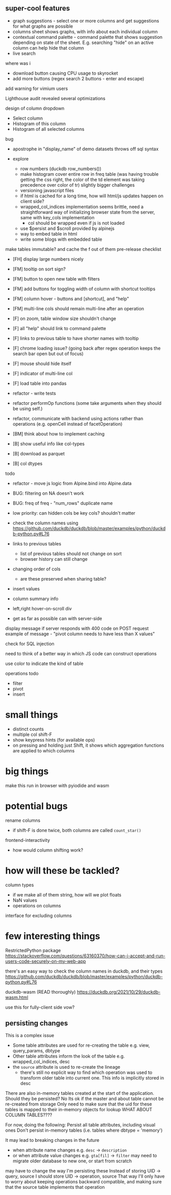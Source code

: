 ## super-cool features
* graph suggestions - select one or more columns and get suggestions for what graphs are possible
* columns sheet shows graphs, with info about each individual column
* contextual command palette - command palette that shows suggestion depending on state of the sheet. E.g. searching "hide" on an active column can help hide that column
* live search

where was i
* download button causing CPU usage to skyrocket
* add more buttons (regex search 2 buttons - enter and escape)

add warning for vimium users

Lighthouse audit revealed several optimizations

design of column dropdown
* Select column
* Histogram of this column
* Histogram of all selected columns

bug
* apostrophe in "display_name" of demo datasets throws off sql syntax

* explore
  * row numbers (duckdb row_numbers())
  * make histogram cover entire row in freq table (was having trouble getting the css right, the color of the td element was taking precedence over color of tr)
slightly bigger challenges
  * versioning javascript files
  * if html is cached for a long time, how will html/js updates happen on client side?
  * wrapped_col_indices implementation seems brittle, need a straightforward way of initializing browser state from the server, same with key_cols implementation
    * col should be wrapped even if js is not loaded
  * use $persist and $scroll provided by alpinejs
  * way to embed table in html
  * write some blogs with embedded table

make tables immutable? and cache the f out of them
pre-release checklist
* [FH] display large numbers nicely
* [FM] tooltip on sort sign?
* [FM] button to open new table with filters
* [FM] add buttons for toggling width of column with shortcut tooltips
* [FM] column hover - buttons and [shortcut], and "help"
* [FM] multi-line cols should remain multi-line after an operation
* [F] on zoom, table window size shouldn't change
* [F] all "help" should link to command palette
* [F] links to previous table to have shorter names with tooltip
* [F] chrome loading issue? (going back after regex operation keeps the search bar open but out of focus)
* [F] mouse should hide itself
* [F] indicator of multi-line col
* [F] load table into pandas
* refactor - write tests
* refactor performOp functions (some take arguments when they should be using self.<attribute>)
* refactor, communicate with backend using actions rather than operations (e.g. openCell instead of facetOperation)

* [BM] think about how to implement caching
* [B] show useful info like col-types
* [B] download as parquet
* [B] col dtypes

todo
* refactor - move js logic from Alpine.bind into Alpine.data
* BUG: filtering on NA doesn't work
* BUG: freq of freq - "num_rows" duplicate name
* low priority: can hidden cols be key cols? shouldn't matter
* check the column names using https://github.com/duckdb/duckdb/blob/master/examples/python/duckdb-python.py#L76
* links to previous tables
  * list of previous tables should not change on sort
  * browser history can still change

* changing order of cols
  * are these preserved when sharing table?

* insert values
* column summary info
* left,right hover-on-scroll div

* get as far as possible can with server-side

display message if server responds with 400 code on POST request
example of message - "pivot column needs to have less than X values"

check for SQL injection

need to think of a better way in which JS code can construct operations

use color to indicate the kind of table

operations todo
* filter
* pivot
* insert

# small things
* distinct counts
* multiple col shift-F
* show keypress hints (for available ops)
* on pressing and holding just Shift, it shows which aggregation functions are applied to which columns

# big things
make this run in browser with pyiodide and wasm

# potential bugs
rename columns
* if shift-F is done twice, both columns are called `count_star()`

frontend-interactivity
* how would column shifting work?

# how will these be tackled?
column types
* if we make all of them string, how will we plot floats
* NaN values
* operations on columns

interface for excluding columns

# few interesting things
RestrictedPython package
https://stackoverflow.com/questions/63160370/how-can-i-accept-and-run-users-code-securely-on-my-web-app

there's an easy way to check the column names in duckdb, and their types
https://github.com/duckdb/duckdb/blob/master/examples/python/duckdb-python.py#L76

duckdb-wasm (READ thoroughly)
https://duckdb.org/2021/10/29/duckdb-wasm.html

use this for fully-client side vow?

## persisting changes
This is a complex issue
  * Some table attributes are used for re-creating the table e.g.  view, query_params, dbtype
  * Other table attributes inform the look of the table e.g. wrapped_col_indices, desc
* the `source` attribute is used to re-create the lineage
  * there's still no explicit way to find which operation was used to transform older table into current one. This info is implicitly stored in desc

There are also in-memory tables created at the start of the application. Should they be persisted? No
Its ok if the master and about table cannot be re-created from storage
Only need to make sure that the uid for these tables is mapped to their in-memory objects for lookup
WHAT ABOUT COLUMN TABLES????

For now, doing the following:
Persist all table attributes, including visual ones
Don't persist in-memory tables (i.e. tables where dbtype = 'memory')

It may lead to breaking changes in the future
* when attribute name changes e.g. `desc` -> `description`
* or when attribute value changes e.g. `gta[fil]` -> `filter`
may need to migrate older database to new one, or start from scratch

may have to change the way I'm persisting these
Instead of storing UID -> query, source
I should store UID -> operation, source
That way I'll only have to worry about keeping operations backward compatible, and making sure that the source table implements that operation
